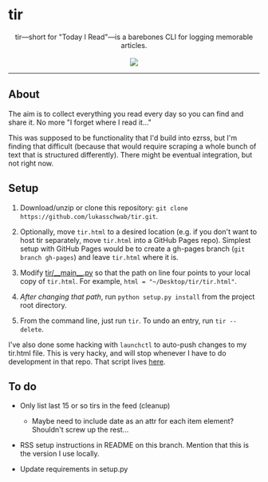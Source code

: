 # tir
<p align="center">
tir––short for "Today I Read"––is a barebones CLI for logging memorable articles.<br><br>
<img src="http://lukasschwab.github.io/img/reading.gif">
</p>

***

## About

The aim is to collect everything you read every day so you can find and share it. No more "I forget where I read it..."

This was supposed to be functionality that I'd build into ezrss, but I'm finding that difficult (because that would require scraping a whole bunch of text that is structured differently). There might be eventual integration, but not right now.

## Setup

1. Download/unzip or clone this repository: `git clone https://github.com/lukasschwab/tir.git`.

2. Optionally, move `tir.html` to a desired location (e.g. if you don't want to host tir separately, move `tir.html` into a GitHub Pages repo). Simplest setup with GitHub Pages would be to create a gh-pages branch (`git branch gh-pages`) and leave `tir.html` where it is.

3. Modify [tir/\_\_main\_\_.py](https://github.com/lukasschwab/tir/blob/master/tir/__main__.py) so that the path on line four points to your local copy of `tir.html`. For example, `html = "~/Desktop/tir/tir.html"`.

4. *After changing that path*, run `python setup.py install` from the project root directory.

5. From the command line, just run `tir`. To undo an entry, run `tir --delete`.

I've also done some hacking with `launchctl` to auto-push changes to my tir.html file. This is very hacky, and will stop whenever I have to do development in that repo. That script lives [here](https://github.com/lukasschwab/lukasschwab.github.io).

## To do

+ Only list last 15 or so tirs in the feed (cleanup)
    + Maybe need to include date as an attr for each item element? Shouldn't screw up the rest...

+ RSS setup instructions in README on this branch. Mention that this is the version I use locally.

+ Update requirements in setup.py